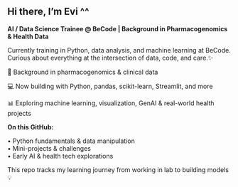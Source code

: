 
## Hi there, I’m Evi ^^

**AI / Data Science Trainee @ BeCode | Background in Pharmacogenomics & Health Data**

Currently training in Python, data analysis, and machine learning at BeCode. Curious about everything at the intersection of data, code, and care.✨

🧪 Background in pharmacogenomics & clinical data

💻 Now building with Python, pandas, scikit-learn, Streamlit, and more

📊 Exploring machine learning, visualization, GenAI & real-world health projects


**On this GitHub:** 

• Python fundamentals & data manipulation  
• Mini-projects & challenges  
• Early AI & health tech explorations  

This repo tracks my learning journey from working in lab to building models 💡
